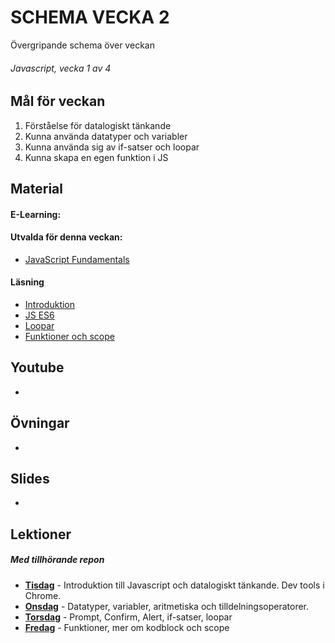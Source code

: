 # SCHEMA VECKA 2
Övergripande schema över veckan

###### Javascript, vecka 1 av 4

## Mål för veckan
1. Förståelse för datalogiskt tänkande
2. Kunna använda datatyper och variabler
3. Kunna använda sig av if-satser och loopar
4. Kunna skapa en egen funktion i JS

## Material
#### E-Learning:
#### Utvalda för denna veckan:
* [JavaScript Fundamentals](https://app.pluralsight.com/library/courses/fundamentals-javascript/table-of-contents)
#### Läsning
* [Introduktion](https://docs.google.com/presentation/d/13CtjmEz_yLvmpvim6IAzquIqzJ87Wpfu4pNUo0jFcSc/edit#slide=id.gf97ac877ef_0_67)
* [JS ES6](https://docs.google.com/presentation/d/1om0xpdCwdhISmljJbGc0RxFfeGwxEGqj/edit#slide=id.p25)
* [Loopar](https://docs.google.com/presentation/d/18AM0Hr9qU7h6h2r-xqYCQskKg80bwpRIAlMFlh8nEbI/edit#slide=id.g5e9f58b26c_0_45)
* [Funktioner och scope](https://docs.google.com/presentation/d/1bBD6DGxziiVO0J_IU1cDEscOhXpftZpj/edit?usp=sharing&ouid=103524613727920220599&rtpof=true&sd=true)

## Youtube
* 

## Övningar
* 

## Slides
* 

## Lektioner
##### Med tillhörande repon
* **[Tisdag]()** - Introduktion till Javascript och datalogiskt tänkande. Dev tools i Chrome.
* **[Onsdag]()** - Datatyper, variabler, aritmetiska och tilldelningsoperatorer.
* **[Torsdag]()** - Prompt, Confirm, Alert, if-satser, loopar
* **[Fredag]()** - Funktioner, mer om kodblock och scope
